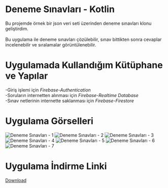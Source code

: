 # Deneme Sınavları - Kotlin

Bu projemde örnek bir json veri seti üzerinden deneme sınavları klonu geliştirdim. </br></br>
Bu uygulama ile deneme sınavları çözülebilir, sınav bittikten sonra cevaplar incelenebilir ve
sıralamalar görüntülenebilir.

# Uygulamada Kullandığım Kütüphane ve Yapılar

-Giriş işlemi için *Firebase-Authentication*</br>
-Soruların internetten alınması için *Firebase-Realtime Database*</br>
-Sınav netlerinin internette saklanması için *Firebase-Firestore*  </br>

# Uygulama Görselleri

![Deneme Sınavları - 1](https://user-images.githubusercontent.com/77691403/140734215-51abe704-afba-48da-b2ba-2b41b3525832.jpeg)
![Deneme Sınavları - 2](https://user-images.githubusercontent.com/77691403/140734276-ae5efc97-3cd1-4641-ae8e-7529a7f95271.jpeg)
![Deneme Sınavları - 3](https://user-images.githubusercontent.com/77691403/140734282-5d16e7f7-5ed2-42cc-a8dd-63c6218383b6.jpeg)
![Deneme Sınavları - 4](https://user-images.githubusercontent.com/77691403/140734288-87727257-8cc8-4d6a-8073-159649bcbe3c.jpeg)
![Deneme Sınavları - 5](https://user-images.githubusercontent.com/77691403/140734294-fd3f74ed-0d2b-41c3-b26a-86fc957219a2.jpeg)
![Deneme Sınavları - 6](https://user-images.githubusercontent.com/77691403/140734307-ec2b0ab3-ddfc-45a4-b5e9-2e4b0394648a.jpeg)
![Deneme Sınavları - 7](https://user-images.githubusercontent.com/77691403/140734333-5a11656f-9881-4a57-b464-4a6055f0cae0.jpeg)

# Uygulama İndirme Linki

[Download](https://drive.google.com/file/d/1QG-dQUsdk_2mAREJL5Cd6dCMgA26uc11/view?usp=sharing)
